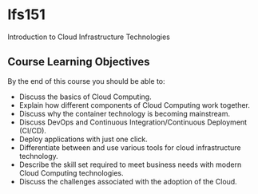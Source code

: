# lfs151
Introduction to Cloud Infrastructure Technologies


## Course Learning Objectives


By the end of this course you should be able to:

* Discuss the basics of Cloud Computing.
* Explain how different components of Cloud Computing work together.
* Discuss why the container technology is becoming mainstream.
* Discuss DevOps and Continuous Integration/Continuous Deployment (CI/CD).
* Deploy applications with just one click.
* Differentiate between and use various tools for cloud infrastructure technology.
* Describe the skill set required to meet business needs with modern Cloud Computing technologies.
* Discuss the challenges associated with the adoption of the Cloud. 
